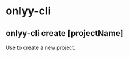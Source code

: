 <!--
 * @Author: Loveyy 201357337@qq.com
 * @Date: 2022-10-22 19:01:54
 * @LastEditors: Loveyy 201357337@qq.com
 * @LastEditTime: 2022-10-23 17:05:51
 * @FilePath: \onlyy-cli\readme.md
 * @Description: 这是默认设置,请设置`customMade`, 打开koroFileHeader查看配置 进行设置: https://github.com/OBKoro1/koro1FileHeader/wiki/%E9%85%8D%E7%BD%AE
-->

# onlyy-cli

## onlyy-cli create [projectName]

Use to create a new project.
